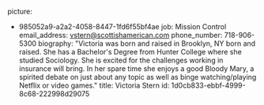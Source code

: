picture:
  - 985052a9-a2a2-4058-8447-1fd6f55bf4ae
job: Mission Control
email_address: vstern@scottishamerican.com
phone_number: 718-906-5300
biography: "Victoria was born and raised in Brooklyn, NY born and raised. She has a Bachelor's Degree from Hunter College where she studied Sociology. She is excited for the challenges working in insurance will bring. In her spare time she enjoys a good Bloody Mary, a spirited debate on just about any topic as well as binge watching/playing Netflix or video games."
title: Victoria Stern
id: 1d0cb833-ebbf-4999-8c68-222998d29075
